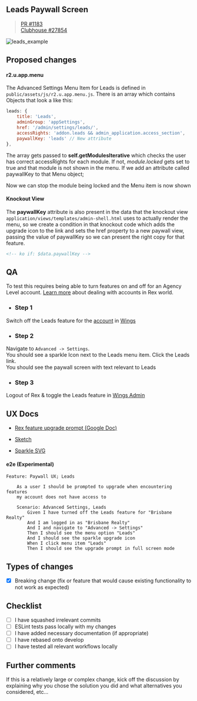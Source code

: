 
## Leads Paywall Screen

> [PR #1183](https://github.com/rexlabsio/rex-app/pull/1183)  
[Clubhouse #27854](https://app.clubhouse.io/rexlabs/story/27854/create-paywall-ux)

![leads_example](https://user-images.githubusercontent.com/370513/59730902-730d4300-9287-11e9-9ba2-d00ac94f4e11.png)

## Proposed changes

#### r2.u.app.menu

The Advanced Settings Menu Item for Leads is defined in `public/assets/js/r2.u.app.menu.js`. There is an array which contains Objects that look a like this:  

```javascript
leads: {
    title: 'Leads',
    adminGroup: 'appSettings',
    href: '/admin/settings/leads/',
    accessRights: 'addon.leads && admin_application.access_section',
    paywallKey: 'leads' // New attribute
},
```
The array gets passed to __self.getModulesIterative__ which checks the user has correct accessRights for each module. If not, _module.locked_ gets set to true and that module is not shown in the menu. If we add an attribute called paywallKey to that Menu object;

Now we can stop the module being locked and the Menu item is now shown

#### Knockout View

The __paywallKey__ attribute is also present in the data that the knockout view `application/views/templates/admin-shell.html` uses to actually render the menu, so we create a condition in that knockout code which adds the upgrade icon to the link and sets the href property to a new paywall view, passing the value of paywallKey so we can present the right copy for that feature.

```html
<!-- ko if: $data.paywallKey -->
```

## QA

To test this requires being able to turn features on and off for an Agency Level account. 
[Learn more](./md/rex_accounts.md) about dealing with accounts in Rex world.

- ### Step 1
Switch off the Leads feature for the [account](./md/rex_accounts.md) in [Wings](./md/wings_admin.md)

- ### Step 2
Navigate to `Advanced -> Settings`.  
You should see a sparkle Icon next to the Leads menu item.
Click the Leads link.  
You should see the paywall screen with text relevant to Leads 

- ### Step 3
Logout of Rex & toggle the Leads feature in [Wings Admin](http://localhost:20002)


## UX Docs

- [Rex feature upgrade prompt (Google Doc)](https://docs.google.com/document/d/1lmPypYx8PVb_Qdg5NWpmaXwMjf45_gpMrr5Hgb-3hFM/edit#heading=h.vgu80vvtz7qj)

- [Sketch](https://api.clubhouse.io/api/attachments/files/clubhouse-assets/59b49fbb-ad90-4628-b335-19807d8ed4d4/5ccb9b57-8a83-41b7-ba28-6d078e9ba2b3/R_Generic-Paywall_UX%20(Generic%20Feature%20Paywall)%20copy.sketch)

- [Sparkle SVG](https://api.clubhouse.io/api/attachments/files/clubhouse-assets/59b49fbb-ad90-4628-b335-19807d8ed4d4/5ccb99c5-f2f0-446a-9b05-add04ba9895b/sparkle-group.svg)


#### e2e (Experimental)
```
Feature: Paywall UX; Leads

    As a user I should be prompted to upgrade when encountering features 
    my account does not have access to

    Scenario: Advanced Settings, Leads
        Given I have turned off the Leads feature for "Brisbane Realty" 
        And I am logged in as "Brisbane Realty" 
        And I and navigate to "Advanced -> Settings"
        Then I should see the menu option "Leads"
        And I should see the sparkle upgrade icon
        When I click menu item "Leads"
        Then I should see the upgrade prompt in full screen mode
```

## Types of changes

- [x] Breaking change (fix or feature that would cause existing functionality to not work as expected)

## Checklist

- [ ] I have squashed irrelevant commits
- [ ] ESLint tests pass locally with my changes
- [ ] I have added necessary documentation (if appropriate)
- [ ] I have rebased onto develop
- [ ] I have tested all relevant workflows locally

## Further comments

If this is a relatively large or complex change, kick off the discussion by explaining why you chose the solution you did and what alternatives you considered, etc...